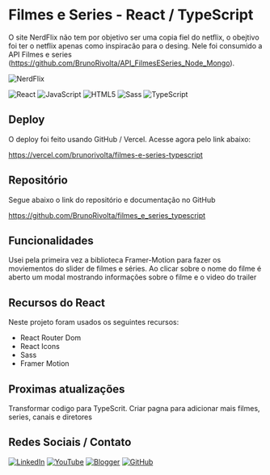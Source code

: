 # Filmes e Series - React / TypeScript


O site NerdFlix não tem por objetivo ser uma copia fiel do netflix, o obejtivo foi ter o netflix apenas como inspiracão para o desing. Nele foi consumido a API Filmes e series (https://github.com/BrunoRivolta/API_FilmesESeries_Node_Mongo).


![NerdFlix](https://images2.imgbox.com/6a/ad/CW2OP9HY_o.gif) 

![React](https://img.shields.io/badge/react-%2320232a.svg?style=for-the-badge&logo=react&logoColor=%2361DAFB) 
![JavaScript](https://img.shields.io/badge/javascript-%23323330.svg?style=for-the-badge&logo=javascript&logoColor=%23F7DF1E) 
![HTML5](https://img.shields.io/badge/html5-%23323330.svg?style=for-the-badge&logo=html5&logoColor=%23ff8c3b) 
![Sass](https://img.shields.io/badge/sass-%23323330.svg?style=for-the-badge&logo=sass&logoColor=%23db42b2)
![TypeScript](https://img.shields.io/badge/typescript-%23323330.svg?style=for-the-badge&logo=typescript&logoColor=%233178C6) 


## Deploy

O deploy foi feito usando GitHub / Vercel. Acesse agora pelo link abaixo:

https://vercel.com/brunorivolta/filmes-e-series-typescript


## Repositório

Segue abaixo o link do repositório e documentação no GitHub 

https://github.com/BrunoRivolta/filmes_e_series_typescript


## Funcionalidades

Usei pela primeira vez a biblioteca Framer-Motion para fazer os moviementos do slider de filmes e séries.
Ao clicar sobre o nome do filme é aberto um modal mostrando informações sobre o filme e o video do trailer


## Recursos do React

Neste projeto foram usados os seguintes recursos:
 - React Router Dom
 - React Icons
 - Sass
 - Framer Motion


 ## Proximas atualizações

 Transformar codigo para TypeScrit.
 Criar pagna para adicionar mais filmes, series, canais e diretores


## Redes Sociais / Contato

[![LinkedIn](https://img.shields.io/badge/LinkedIn-%230077B5.svg?logo=linkedin&logoColor=white)](https://www.linkedin.com/in/brunorivolta/)
[![YouTube](https://img.shields.io/badge/YouTube-%23FF0000.svg?logo=YouTube&logoColor=white)](https://www.youtube.com/channel/UC6XJ3aQvFBU7gqHvebolwJQ) 
[![Blogger](https://img.shields.io/badge/Blogger-%23FF5722.svg?logo=Blogger&logoColor=white)](https://devrivolta.blogspot.com/) 
[![GitHub](https://img.shields.io/badge/GitHub-%23FFFFFF.svg?logo=GitHub&logoColor=black)](https://github.com/BrunoRivolta) 